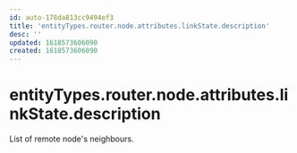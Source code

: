 ```yaml
---
id: auto-178da813cc9494ef3
title: 'entityTypes.router.node.attributes.linkState.description'
desc: ''
updated: 1618573606090
created: 1618573606090
---
```

# entityTypes.router.node.attributes.linkState.description

List of remote node&#39;s neighbours.